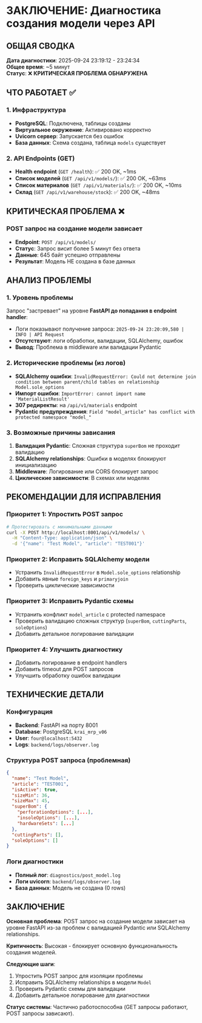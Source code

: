 # ЗАКЛЮЧЕНИЕ: Диагностика создания модели через API

## ОБЩАЯ СВОДКА
**Дата диагностики**: 2025-09-24 23:19:12 - 23:24:34  
**Общее время**: ~5 минут  
**Статус**: ❌ **КРИТИЧЕСКАЯ ПРОБЛЕМА ОБНАРУЖЕНА**

## ЧТО РАБОТАЕТ ✅

### 1. Инфраструктура
- **PostgreSQL**: Подключена, таблицы созданы
- **Виртуальное окружение**: Активировано корректно
- **Uvicorn сервер**: Запускается без ошибок
- **База данных**: Схема создана, таблица `models` существует

### 2. API Endpoints (GET)
- **Health endpoint** (`GET /health`): ✅ 200 OK, ~1ms
- **Список моделей** (`GET /api/v1/models/`): ✅ 200 OK, ~63ms
- **Список материалов** (`GET /api/v1/materials/`): ✅ 200 OK, ~10ms
- **Склад** (`GET /api/v1/warehouse/stock`): ✅ 200 OK, ~48ms

## КРИТИЧЕСКАЯ ПРОБЛЕМА ❌

### POST запрос на создание модели зависает
- **Endpoint**: `POST /api/v1/models/`
- **Статус**: Запрос висит более 5 минут без ответа
- **Данные**: 645 байт успешно отправлены
- **Результат**: Модель НЕ создана в базе данных

## АНАЛИЗ ПРОБЛЕМЫ

### 1. Уровень проблемы
Запрос "застревает" на уровне **FastAPI до попадания в endpoint handler**:
- Логи показывают получение запроса: `2025-09-24 23:20:09,580 | INFO | API Request`
- **Отсутствуют**: логи обработки, валидации, SQLAlchemy, ошибок
- **Вывод**: Проблема в middleware или валидации Pydantic

### 2. Исторические проблемы (из логов)
- **SQLAlchemy ошибки**: `InvalidRequestError: Could not determine join condition between parent/child tables on relationship Model.sole_options`
- **Импорт ошибки**: `ImportError: cannot import name 'MaterialListResult'`
- **307 редиректы**: на `/api/v1/materials` endpoint
- **Pydantic предупреждения**: `Field "model_article" has conflict with protected namespace "model_"`

### 3. Возможные причины зависания
1. **Валидация Pydantic**: Сложная структура `superBom` не проходит валидацию
2. **SQLAlchemy relationships**: Ошибки в моделях блокируют инициализацию
3. **Middleware**: Логирование или CORS блокирует запрос
4. **Циклические зависимости**: В схемах или моделях

## РЕКОМЕНДАЦИИ ДЛЯ ИСПРАВЛЕНИЯ

### Приоритет 1: Упростить POST запрос
```bash
# Протестировать с минимальными данными
curl -X POST http://localhost:8001/api/v1/models/ \
  -H "Content-Type: application/json" \
  -d '{"name": "Test Model", "article": "TEST001"}'
```

### Приоритет 2: Исправить SQLAlchemy модели
- Устранить `InvalidRequestError` в `Model.sole_options` relationship
- Добавить явные `foreign_keys` и `primaryjoin`
- Проверить циклические зависимости

### Приоритет 3: Исправить Pydantic схемы
- Устранить конфликт `model_article` с protected namespace
- Проверить валидацию сложных структур (`superBom`, `cuttingParts`, `soleOptions`)
- Добавить детальное логирование валидации

### Приоритет 4: Улучшить диагностику
- Добавить логирование в endpoint handlers
- Добавить timeout для POST запросов
- Улучшить обработку ошибок валидации

## ТЕХНИЧЕСКИЕ ДЕТАЛИ

### Конфигурация
- **Backend**: FastAPI на порту 8001
- **Database**: PostgreSQL `krai_mrp_v06`
- **User**: `four@localhost:5432`
- **Logs**: `backend/logs/observer.log`

### Структура POST запроса (проблемная)
```json
{
  "name": "Test Model",
  "article": "TEST001",
  "isActive": true,
  "sizeMin": 36,
  "sizeMax": 45,
  "superBom": {
    "perforationOptions": [...],
    "insoleOptions": [...],
    "hardwareSets": [...]
  },
  "cuttingParts": [],
  "soleOptions": []
}
```

### Логи диагностики
- **Полный лог**: `diagnostics/post_model.log`
- **Логи uvicorn**: `backend/logs/observer.log`
- **База данных**: Модель не создана (0 rows)

## ЗАКЛЮЧЕНИЕ

**Основная проблема**: POST запрос на создание модели зависает на уровне FastAPI из-за проблем с валидацией Pydantic или SQLAlchemy relationships.

**Критичность**: Высокая - блокирует основную функциональность создания моделей.

**Следующие шаги**: 
1. Упростить POST запрос для изоляции проблемы
2. Исправить SQLAlchemy relationships в модели `Model`
3. Проверить Pydantic схемы для валидации
4. Добавить детальное логирование для диагностики

**Статус системы**: Частично работоспособна (GET запросы работают, POST запросы зависают).
